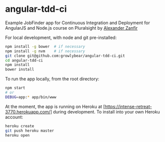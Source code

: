 # angular-tdd-ci
Example JobFinder app for Continuous Integration and Deployment for AngularJS and Node.js course on
Pluralsight by [Alexander Zanfir](http://www.pluralsight.com/author/alex-zanfir)

For local development, with node and git pre-installed:
```sh
npm install -g bower  # if necessary
npm install -g nvm    # if necessary
git clone git@github.com:growlybear/angular-tdd-ci.git
cd angular-tdd-ci
npm install
bower install
```

To run the app locally, from the root directory:
```sh
npm start
# or
DEBUG=app:* app/bin/www
```

At the moment, the app is running on Heroku at [https://intense-retreat-3770.herokuapp.com/] during
development. To install into your own Heroku account:

```sh
heroku create
git push heroku master
heroku open
```
